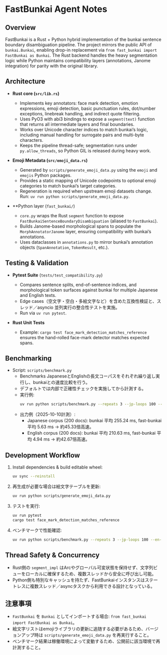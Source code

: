 # FastBunkai Agent Notes

## Overview
FastBunkai is a Rust + Python hybrid implementation of the bunkai sentence boundary disambiguation pipeline. The project mirrors the public API of `bunkai.Bunkai`, enabling drop-in replacement via `from fast_bunkai import FastBunkai as Bunkai`. The Rust backend handles the heavy segmentation logic while Python maintains compatibility layers (annotations, Janome integration) for parity with the original library.

## Architecture
- **Rust core (`src/lib.rs`)**
  - Implements key annotators: face mark detection, emotion expressions, emoji detection, basic punctuation rules, dot/number exceptions, linebreak handling, and indirect quote filtering.
  - Uses PyO3 with abi3 bindings to expose a `segment(text)` function that returns all intermediate layers and final boundaries.
  - Works over Unicode character indices to match bunkai’s logic, including manual handling for surrogate pairs and multi-byte characters.
  - Keeps the pipeline thread-safe; segmentation runs under `py.allow_threads`, so Python GIL is released during heavy work.

- **Emoji Metadata (`src/emoji_data.rs`)**
  - Generated by `scripts/generate_emoji_data.py` using the `emoji` and `emojis` Python packages.
  - Provides a static mapping of Unicode codepoints to optional emoji categories to match bunkai’s target categories.
  - Regeneration is required when upstream emoji datasets change. Run: `uv run python scripts/generate_emoji_data.py`.

- **Python layer (`fast_bunkai/`)
  - `core.py` wraps the Rust `segment` function to expose `FastBunkaiSentenceBoundaryDisambiguation` (aliased to `FastBunkai`).
  - Builds Janome-based morphological spans to populate the `MorphAnnotatorJanome` layer, ensuring compatibility with bunkai’s annotations.
  - Uses dataclasses in `annotations.py` to mirror bunkai’s annotation objects (`SpanAnnotation`, `TokenResult`, etc.).

## Testing & Validation
- **Pytest Suite** (`tests/test_compatibility.py`)
  - Compares sentence splits, end-of-sentence indices, and morphological token surfaces against bunkai for multiple Japanese and English texts.
  - Edge cases（空文字・空白・多絵文字など）を含めた互換性検証と、スレッド／asyncio 並列実行の整合性テストを実施。
  - Run via `uv run pytest`.

- **Rust Unit Tests**
  - Example: `cargo test face_mark_detection_matches_reference` ensures the hand-rolled face-mark detector matches expected spans.

## Benchmarking
- Script: `scripts/benchmark.py`
  - Benchmarks JapaneseとEnglishの長文コーパスをそれぞれ繰り返し実行し、bunkaiとの速度比較を行う。
  - デフォルトでは内部で正確性チェックを実施してから計測する。
  - 実行例:
    ```bash
    uv run python scripts/benchmark.py --repeats 3 --jp-loops 100 --en-loops 100
    ```
  - 出力例（2025-10-10計測）:
    - Japanese corpus (200 docs): bunkai 平均 255.24 ms, fast-bunkai 平均 5.63 ms → 約45.33倍高速。
    - English corpus (200 docs): bunkai 平均 210.63 ms, fast-bunkai 平均 4.94 ms → 約42.67倍高速。

## Development Workflow
1. Install dependencies & build editable wheel:
   ```bash
   uv sync --reinstall
   ```
2. 再生成が必要な場合は絵文字テーブルを更新:
   ```bash
   uv run python scripts/generate_emoji_data.py
   ```
3. テストを実行:
   ```bash
   uv run pytest
   cargo test face_mark_detection_matches_reference
   ```
4. ベンチマークで性能確認:
   ```bash
   uv run python scripts/benchmark.py --repeats 3 --jp-loops 100 --en-loops 100
   ```

## Thread Safety & Concurrency
- Rust側の `segment_impl` はArcやグローバル可変状態を保持せず、文字列ビューをローカルに確保するため、複数スレッドから安全に呼び出し可能。
- Python側も特別なキャッシュを持たず、FastBunkaiインスタンスはステートレスに複数スレッド／asyncタスクから利用できる設計となっている。

## 注意事項
- `FastBunkai` を `Bunkai` としてインポートする場合: `from fast_bunkai import FastBunkai as Bunkai`。
- 絵文字リストはemojiライブラリの更新に追随する必要があるため、バージョンアップ時は `scripts/generate_emoji_data.py` を再実行すること。
- ベンチマーク結果は稼働環境によって変動するため、公開前に該当環境で再計測すること。
